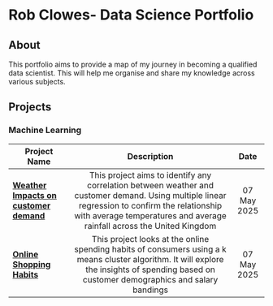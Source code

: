 # Rob Clowes- Data Science Portfolio

## About
This portfolio aims to provide a map of my journey in becoming a qualified data scientist. This will help me organise and share my knowledge across various subjects.


## Projects

### Machine Learning
| Project Name | Description | Date |
| ------------- |:-------------:|:-------------:|
| **[Weather Impacts on customer demand](https://github.com/jampirojam/it-management-and-audit-source/tree/main)** | This project aims to identify any correlation between weather and customer demand. Using multiple linear regression to confirm the relationship with average temperatures and average rainfall across the United Kingdom | 07 May 2025
| **[Online Shopping Habits](https://github.com/clowesr/Portfolio/blob/9eb4b424dc357aaef119735ccef2f6ee689b8cee/Projects/Shopping%20Habits/Details/README.md)** | This project looks at the online spending habits of consumers using a k means cluster algorithm. It will explore the insights of spending based on customer demographics and salary bandings | 07 May 2025

